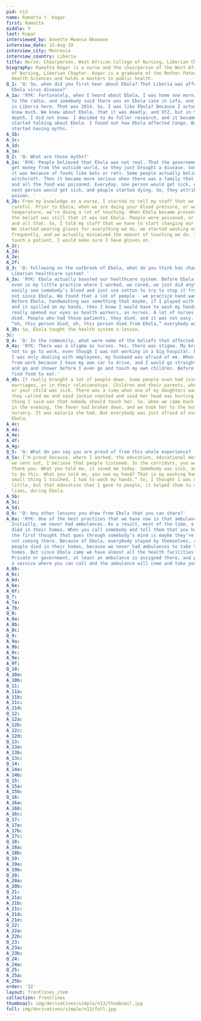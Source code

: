 ```yaml
---
pid: n13
name: Ramatta Y. Kogar
first: Ramatta
middle: Y
last: Kogar
interviewed_by: Annette Mwansa Nkowane
interview_date: 15-Aug-19
interview_city: Monrovia
interview_country: Liberia
title: Nurse; Chairperson, West African College of Nursing, Liberian Chapter
biography: Ramatta Kogar is a nurse and the chairperson of the West African College
  of Nursing, Liberian Chapter. Kogar is a graduate of the Mother Patern College of
  Health Sciences and holds a masters in public health.
Q_1: 'Q: So, when did you first hear about Ebola? That Liberia was affected by the
  Ebola virus disease?'
A_1a: 'RYK: Fortunately, when I heard about Ebola, I was home one morning. I was listening
  to the radio, and somebody said there was an Ebola case in Lofa, one of our counties
  in Liberia here. That was 2014. So, I was like Ebola? Because I actually did not
  know much. We knew about Ebola, that it was deadly, and XYZ, but in the real in
  depth, I did not know. I decided to do fuller research, and it became serious. Everybody
  started talking about Ebola. I found out how Ebola affected Congo. But then people
  started having myths. '
A_1b: 
A_1c: 
A_1d: 
A_1e: 
Q_2: 'Q: What are those myths?'
A_2a: 'RYK: People believed that Ebola was not real. That the government wants to
  get money from the outside world, so they just brought a disease. Some people said
  it was because of foods like bats or rats. Some people actually believed it was
  witchcraft. Then it became more serious when there was a family that went to a party
  and all the food was poisoned. Everyday, one person would get sick, every day the
  next person would get sick, and people started dying. So, they attributed it to
  poison. '
A_2b: From my knowledge as a nurse, I started to tell my staff that we have to be
  careful. Prior to Ebola, when we are doing your blood pressure, or we’re doing your
  temperature, we’re doing a lot of touching. When Ebola became present in the country,
  the belief was still that it was not Ebola. People were poisoned, or they’re witched,
  and all that. So, I told my staff that we have to start changing our way of practice.
  We started wearing gloves for everything we do, we started washing our hands more
  frequently, and we actually minimized the amount of touching we do. If I had to
  touch a patient, I would make sure I have gloves on.
A_2c: 
A_2d: 
A_2e: 
A_2f: 
Q_3: 'Q: Following on the outbreak of Ebola, what do you think has changed for the
  Liberian healthcare system? '
A_3a: 'RYK: Ebola actually boosted our healthcare system. Before Ebola, as I said,
  even in my little practice where I worked, we cared, we just did anything. I would
  easily see somebody’s blood and just use cotton to try to stop it from coming, but
  not since Ebola. We found that a lot of people - we practice hand washing a lot.
  Before Ebola, handwashing was something that maybe, if I played with something,
  and it spilled on my hands, then I know I would have to wash my hands. But Ebola
  really opened our eyes as health workers, as nurses. A lot of nurses and midwives
  died. People who had those patients, they died, and it was not easy. When you hear
  “oh, this person died, oh, this person died from Ebola,” everybody was afraid. '
A_3b: So, Ebola taught the health system a lesson.
3c: 
Q_4: 'Q: In the community, what were some of the beliefs that affected the epidemic? '
A_4a: 'RYK: There was a stigma as nurses. Yes, there was stigma. My brother told me
  not to go to work, even though I was not working in a big hospital. Even though
  I was only dealing with employees, my husband was afraid of me. When I would come
  from work because I have my own car to drive, and I would go straight into the bathroom
  and go and shower before I even go and touch my own children. Before I even go and
  find food to eat.'
A_4b: It really brought a lot of people down. Some people even had issues in their
  marriages, or in their relationships. Children and their parents, when your parent,
  or your child was sick. There was a time when one of my daughters was sick, and
  they called me and said Jackie vomited and said her head was hurting. The first
  thing I said was that nobody should touch her. So, when we came back home. We came
  in the evening, the fever had broken down, and we took her to the hospital, the
  nursery. It was malaria she had. But everybody was just afraid of everybody during
  Ebola. 
A_4c: 
A_4d: 
A_4e: 
A_4f: 
A_4g: 
Q_5: 'Q: What do you say you are proud of from this whole experience? '
A_5a: I’m proud because, where I worked, the education, educational messages that
  we sent out, I believe that people listened. In the corridors, you would hear, “Ramatta,
  thank you. What you told me, it saved me today. Somebody was sick, and I was able
  to do this. What you told me, you see my hand? That is my washing hand, or this
  small thing I touched, I had to wash my hands.” So, I thought I was doing something
  little, but that education that I gave to people, it helped them to manage their
  lives, during Ebola.
A_5b: 
A_5c: 
A_5d: 
Q_6: 'Q: Any other lessons you drew from Ebola that you can share?'
A_6a: 'RYK: One of the best practices that we have now is that ambulance service.
  Initially, we never had ambulances. As a result, most of the time, a lot of people
  died in their homes. When you call somebody and tell them that you have a patient,
  the first thought that goes through somebody’s mind is maybe they’re Ebola, so I’m
  not coming there. Because of Ebola, everybody stayed by themselves, and a lot of
  people died in their homes, because we never had ambulances to take them from their
  homes. But since Ebola came we have almost all the health facilities have ambulances.
  Private or government, at least an ambulance is assigned there, and people have
  a service where you can call and the ambulance will come and take you to the hospital.'
A_6b: 
A_6c: 
A_6d: 
A_6e: 
A_6f: 
Q_7: 
A_7a: 
A_7b: 
Q_8: 
A_8a: 
A_8b: 
A_8c: 
Q_9: 
A_9a: 
A_9b: 
A_9c: 
A_9e: 
A_9f: 
Q_10: 
A_10a: 
A_10b: 
Q_11: 
A_11a: 
A_11b: 
A_11c: 
A_11d: 
Q_12: 
A_12a: 
A_12b: 
A_12c: 
A_12d: 
Q_13: 
A_13a: 
A_13b: 
A_13c: 
Q_14: 
A_14a: 
A_14b: 
Q_15: 
A_15a: 
A_15b: 
Q_16: 
A_16a: 
A_16b: 
A_16c: 
Q_17: 
A_17a: 
A_17b: 
A_17c: 
Q_18: 
A_18a: 
A_18b: 
Q_19: 
A_19a: 
A_19b: 
Q_20: 
A_20a: 
A_20b: 
Q_21: 
A_21a: 
A_21b: 
A_21c: 
A_21d: 
A_21e: 
Q_22: 
A_22a: 
A_22b: 
Q_23: 
A_23a: 
A_23b: 
Q_24: 
A_24a: 
Q_25: 
A_25a: 
A_25b: 
order: '12'
layout: frontlines_item
collection: frontlines
thumbnail: img/derivatives/simple/n13/thumbnail.jpg
full: img/derivatives/simple/n13/full.jpg
---
```


